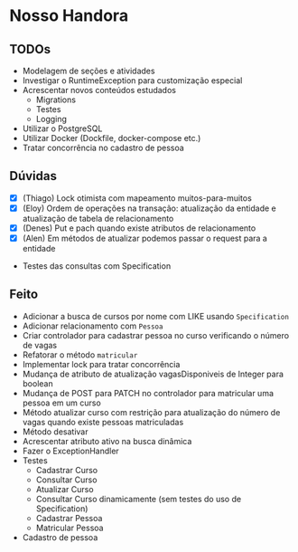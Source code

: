 # Nosso Handora

## TODOs

- Modelagem de seções e atividades
- Investigar o RuntimeException para customização especial
- Acrescentar novos conteúdos estudados
  - Migrations
  - Testes
  - Logging
- Utilizar o PostgreSQL
- Utilizar Docker (Dockfile, docker-compose etc.)
- Tratar concorrência no cadastro de pessoa

## Dúvidas

- [X] (Thiago) Lock otimista com mapeamento muitos-para-muitos
- [X] (Eloy) Ordem de operações na transação: atualização da entidade e atualização de tabela de relacionamento
- [X] (Denes) Put e pach quando existe atributos de relacionamento
- [X] (Alen) Em métodos de atualizar podemos passar o request para a entidade
- Testes das consultas com Specification

## Feito

- Adicionar a busca de cursos por nome com LIKE usando `Specification`
- Adicionar relacionamento com `Pessoa`
- Criar controlador para cadastrar pessoa no curso verificando o número de vagas
- Refatorar o método `matricular`
- Implementar lock para tratar concorrência
- Mudança de atributo de atualização vagasDisponiveis de Integer para boolean
- Mudança de POST para PATCH no controlador para matricular uma pessoa em um curso
- Método atualizar curso com restrição para atualização do número de vagas quando existe pessoas matriculadas
- Método desativar
- Acrescentar atributo ativo na busca dinâmica
- Fazer o ExceptionHandler
- Testes
  - Cadastrar Curso
  - Consultar Curso
  - Atualizar Curso
  - Consultar Curso dinamicamente (sem testes do uso de Specification)
  - Cadastrar Pessoa
  - Matricular Pessoa
- Cadastro de pessoa
